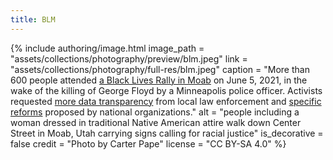 ```yaml
---
title: BLM
---
```


{% include authoring/image.html
    image_path = "assets/collections/photography/preview/blm.jpeg"
    link =       "assets/collections/photography/full-res/blm.jpeg"
    caption = "More than 600 people attended [a Black Lives Rally in Moab](https://www.moabtimes.com/articles/hundreds-attend-black-lives-matter-march-in-moab/) on June 5, 2021, in the wake of the killing of George Floyd by a Minneapolis police officer. Activists requested [more data transparency](https://www.moabtimes.com/articles/activists-request-more-law-enforcement-data/) from local law enforcement and [specific reforms](https://www.moabtimes.com/articles/how-do-local-policing-policies-compare-to-proposed-reforms/) proposed by national organizations."
    alt = "people including a woman dressed in traditional Native American attire walk down Center Street in Moab, Utah carrying signs calling for racial justice"
    is_decorative = false
    credit = "Photo by Carter Pape"
    license = "CC BY-SA 4.0"
%}
